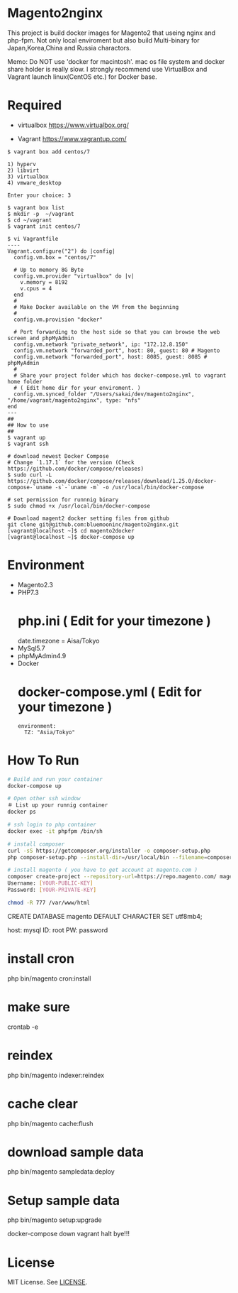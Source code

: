 # Magento2nginx

This project is build docker images for Magento2 that useing nginx and php-fpm.
Not only local enviroment but also build Multi-binary for Japan,Korea,China and Russia charactors.

Memo: Do NOT use 'docker for macintosh'. mac os file system and docker share holder is really slow.
I strongly recommend use VirtualBox and Vagrant launch linux(CentOS etc.) for Docker base.

# Required

* virtualbox
https://www.virtualbox.org/

* Vagrant
https://www.vagrantup.com/

```
$ vagrant box add centos/7

1) hyperv
2) libvirt
3) virtualbox
4) vmware_desktop

Enter your choice: 3

$ vagrant box list
$ mkdir -p  ~/vagrant
$ cd ~/vagrant
$ vagrant init centos/7

$ vi Vagrantfile
----
Vagrant.configure("2") do |config|
  config.vm.box = "centos/7"

  # Up to memory 8G Byte
  config.vm.provider "virtualbox" do |v|
    v.memory = 8192
    v.cpus = 4
  end
  #
  # Make Docker available on the VM from the beginning
  #  
  config.vm.provision "docker"

  # Port forwarding to the host side so that you can browse the web screen and phpMyAdmin
  config.vm.network "private_network", ip: "172.12.8.150"
  config.vm.network "forwarded_port", host: 80, guest: 80 # Magento
  config.vm.network "forwarded_port", host: 8085, guest: 8085 # phpMyAdmin
  #
  # Share your project folder which has docker-compose.yml to vagrant home folder
  # ( Edit home dir for your enviroment. )
  config.vm.synced_folder "/Users/sakai/dev/magento2nginx", "/home/vagrant/magento2nginx", type: "nfs"
end
---
##
## How to use
##
$ vagrant up
$ vagrant ssh

# download newest Docker Compose
# Change `1.17.1` for the version (Check https://github.com/docker/compose/releases)
$ sudo curl -L https://github.com/docker/compose/releases/download/1.25.0/docker-compose-`uname -s`-`uname -m` -o /usr/local/bin/docker-compose

# set permission for runnnig binary
$ sudo chmod +x /usr/local/bin/docker-compose

# Download magent2 docker setting files from github
git clone git@github.com:bluemooninc/magento2nginx.git
[vagrant@localhost ~]$ cd magento2docker
[vagrant@localhost ~]$ docker-compose up
```

# Environment

* Magento2.3
* PHP7.3
  # php.ini ( Edit for your timezone )
  date.timezone = Aisa/Tokyo
* MySql5.7
* phpMyAdmin4.9
* Docker
  # docker-compose.yml ( Edit for your timezone )
      environment:
        TZ: "Asia/Tokyo"

# How To Run

```bash
# Build and run your container
docker-compose up

# Open other ssh window
＃ List up your runnig container
docker ps

# ssh login to php container
docker exec -it phpfpm /bin/sh

# install composer
curl -sS https://getcomposer.org/installer -o composer-setup.php
php composer-setup.php --install-dir=/usr/local/bin --filename=composer

# install magento ( you have to get account at magento.com )
composer create-project --repository-url=https://repo.magento.com/ magento/project-community-edition /var/www/html/magento
Username: [YOUR-PUBLIC-KEY]
Password: [YOUR-PRIVATE-KEY]

chmod -R 777 /var/www/html

```



CREATE DATABASE magento DEFAULT CHARACTER SET utf8mb4;

host: mysql
ID: root
PW: password


# install cron
php bin/magento cron:install
# make sure
crontab -e

# reindex
php bin/magento indexer:reindex

# cache clear
php bin/magento cache:flush

# download sample data
php bin/magento sampledata:deploy
# Setup sample data
php bin/magento setup:upgrade


docker-compose down
vagrant halt
bye!!!

# License

MIT License.
See [LICENSE](LICENSE).

